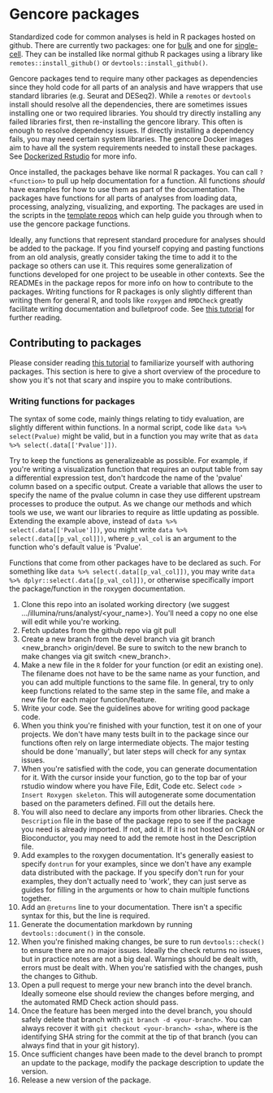 # Gencore packages

Standardized code for common analyses is held in R packages hosted on github.
There are currently two packages: one for [bulk](https://github.com/yerkes-gencore/gencoreBulk) and one for [single-cell](https://github.com/yerkes-gencore/gencoreSC). They can be installed like normal github R packages
using a library like `remotes::install_github()` or `devtools::install_github()`.

Gencore packages tend to require many other packages as dependencies since they hold code for all parts
of an analysis and have wrappers that use standard libraries (e.g. Seurat and DESeq2). While a `remotes` or
`devtools` install should resolve all the dependencies, there are sometimes issues installing one or two
required libraries. You should try directly installing any failed libraries first, then re-installing the
gencore library. This often is enough to resolve dependency issues. If directly installing a dependency fails,
you may need certain system libraries. The gencore Docker images aim to have all the system requirements needed
to install these packages. See [Dockerized Rstudio](Project_management_and_reproducibility/Dockerized_Rstudio.md) for more info.

Once installed, the packages behave like normal R packages. You can call `?<function>` to pull up help
documentation for a function. All functions *should* have examples for how to use them as part of the documentation.
The packages have functions for all parts of analyses from loading data, processing, analyzing, visualizing, and exporting. The packages are used in the scripts in the [template repos](Project_management_and_reproducibility/template_repos.md) which can help guide you through when to use the gencore package functions. 

Ideally, any functions that represent standard procedure for analyses should be added to the package. If you find yourself copying and pasting functions from an old analysis, greatly consider taking the time to add it to the package so others can use it. This requires some generalization of functions developed for one project to be useable in other contexts. See the READMEs in the package repos for more info on how to contribute to the packages. Writing functions for R packages is only slightly different than writing them for general R, and tools like `roxygen` and `RMDCheck` greatly facilitate writing documentation and bulletproof code. See [this tutorial](https://kbroman.org/pkg_primer/) for further reading. 

## Contributing to packages

Please consider reading [this tutorial](https://kbroman.org/pkg_primer/) to familiarize yourself with authoring packages. This section is here to give a short overview of the procedure to show you it's not that scary and inspire you to make contributions.

### Writing functions for packages

The syntax of some code, mainly things relating to tidy evaluation, are slightly different within functions. In a normal script, code like `data %>% select(Pvalue)` might be valid, but in a function you may write that as `data %>% select(.data[['Pvalue']])`.

Try to keep the functions as generalizeable as possible. For example, if you're writing a visualization function that requires an output table from say a differential expression test, don't hardcode the name of the 'pvalue' column based on a specific output. Create a variable that allows the user to specify the name of the pvalue column in case they use different upstream processes to produce the output. As we change our methods and which tools we use, we want our libraries to require as little updating as possible. Extending the example above, instead of `data %>% select(.data[['Pvalue']])`, you might write `data %>% select(.data[[p_val_col]])`, where `p_val_col` is an argument to the function who's default value is 'Pvalue'. 

Functions that come from other packages have to be declared as such. For something like `data %>% select(.data[[p_val_col]])`, you may write `data %>% dplyr::select(.data[[p_val_col]])`, or otherwise specifically import
the package/function in the roxygen documentation.

1. Clone this repo into an isolated working directory (we suggest .../illumina/runs/analyst/<your_name>). You'll need a copy no one else will edit while you're working.
2. Fetch updates from the github repo via git pull
3. Create a new branch from the devel branch via git branch <new_branch> origin/devel. Be sure to switch to the new branch to make changes via git switch <new_branch>.
4. Make a new file in the `R` folder for your function (or edit an existing one). The filename does not have to be the same name as your function, and you can add multiple functions to the same file. In general, try to only keep functions
related to the same step in the same file, and make a new file for each major function/feature. 
5. Write your code. See the guidelines above for writing good package code.
6. When you think you're finished with your function, test it on one of your projects. We don't have many tests
built in to the package since our functions often rely on large intermediate objects. The major testing should be done 'manually', but later steps will check for any syntax issues.
7. When you're satisfied with the code, you can generate documentation for it. With the cursor inside your function,
go to the top bar of your rstudio window where you have File, Edit, Code etc. Select `code > Insert Roxygen skeleton`. This will autogenerate some documentation based on the parameters defined. Fill out the details here.
8. You will also need to declare any imports from other libraries. Check the `Description` file in the base of the package repo to see if the package you need is already imported. If not, add it. If it is not hosted on CRAN or Bioconductor, you may need to add the remote host in the Description file.
9. Add examples to the roxygen documentation. It's generally easiest to specify `dontrun` for your examples, since we don't have any example data distributed with the package. If you specify don't run for your examples, they don't actually
need to 'work', they can just serve as guides for filling in the arguments or how to chain multiple functions together. 
10. Add an `@returns` line to your documentation. There isn't a specific syntax for this, but the line is required.
11. Generate the documentation markdown by running `devtools::document()` in the console. 
12. When you're finished making changes, be sure to run `devtools::check()` to ensure there are no major issues. Ideally the check returns no issues, but in practice notes are not a big deal. Warnings should be dealt with, errors must be dealt with. When you're satisfied with the changes, push the changes to Github.
13. Open a pull request to merge your new branch into the devel branch. Ideally someone else should review the changes before merging, and the automated RMD Check action should pass.
14. Once the feature has been merged into the devel branch, you should safely delete that branch with `git branch -d <your-branch>`. You can always recover it with `git checkout <your-branch> <sha>`, where <sha> is the identifying SHA string for the commit at the tip of that branch (you can always find that in your git history).
15. Once sufficient changes have been made to the devel branch to prompt an update to the package, modify the package description to update the version.
16. Release a new version of the package.

